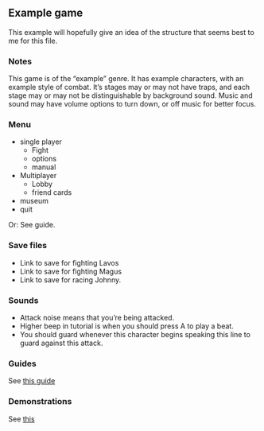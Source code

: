 ## Example game

This example will hopefully give an idea of the structure that seems
best to me for this file.

### Notes

This game is of the “example” genre. It has example characters, with
an example style of combat. It’s stages may or may not have traps, and
each stage may or may not be distinguishable by background sound.
Music and sound may have volume options to turn down, or off music for
better focus.

### Menu

* single player
  * Fight
  * options
  * manual
* Multiplayer
  * Lobby
  * friend cards
* museum
* quit

Or: See guide.
### Save files

* Link to save for fighting Lavos
* Link to save for fighting Magus
* Link to save for racing Johnny.

### Sounds

* Attack noise means that you’re being attacked.
* Higher beep in tutorial is when you should press A to play a beat.
* You should guard whenever this character begins speaking this line
  to guard against this attack.  

### Guides

See [this guide](guides/readme.md)

### Demonstrations

See [this](demos/readme.md)

